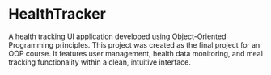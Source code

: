 # HealthTracker
A health tracking UI application developed using Object-Oriented Programming principles. This project was created as the final project for an OOP course. It features user management, health data monitoring, and meal tracking functionality within a clean, intuitive interface.
